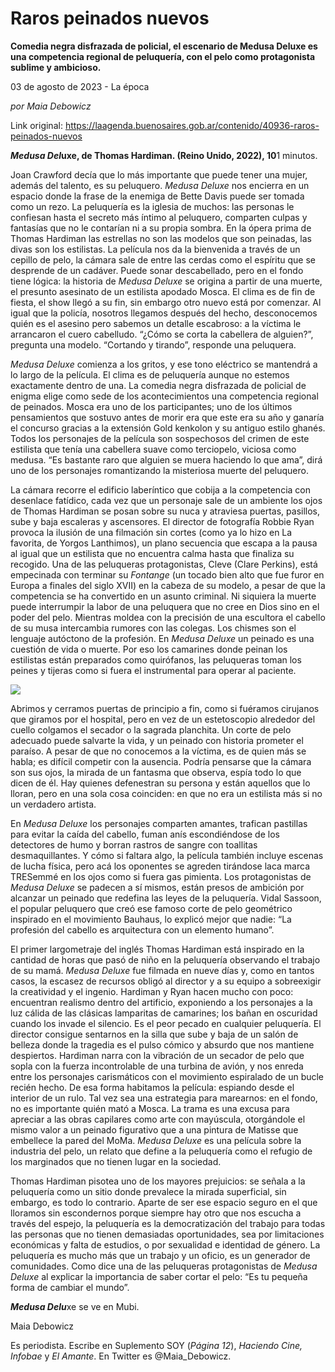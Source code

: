 # Raros peinados nuevos

**Comedia negra disfrazada de policial, el escenario de Medusa Deluxe es una competencia regional de peluquería, con el pelo como protagonista sublime y ambicioso.**

03 de agosto de 2023 - La época

_por Maia Debowicz_

Link original: https://laagenda.buenosaires.gob.ar/contenido/40936-raros-peinados-nuevos



*****Medusa Del***uxe, de Thomas Hardiman. (Reino Unido, 2022), 10**1 minutos.




Joan Crawford decía que lo más importante que puede tener una mujer, además del talento, es su peluquero. *Medusa Deluxe* nos encierra en un espacio donde la frase de la enemiga de Bette Davis puede ser tomada como un rezo. La peluquería es la iglesia de muchos: las personas le confiesan hasta el secreto más íntimo al peluquero, comparten culpas y fantasías que no le contarían ni a su propia sombra. En la ópera prima de Thomas Hardiman las estrellas no son las modelos que son peinadas, las divas son los estilistas. La película nos da la bienvenida a través de un cepillo de pelo, la cámara sale de entre las cerdas como el espíritu que se desprende de un cadáver. Puede sonar descabellado, pero en el fondo tiene lógica: la historia de *Medusa Deluxe* se origina a partir de una muerte, el presunto asesinato de un estilista apodado Mosca. El clima es de fin de fiesta, el show llegó a su fin, sin embargo otro nuevo está por comenzar. Al igual que la policía, nosotros llegamos después del hecho, desconocemos quién es el asesino pero sabemos un detalle escabroso: a la víctima le arrancaron el cuero cabelludo. “¿Cómo se corta la cabellera de alguien?”, pregunta una modelo. “Cortando y tirando”, responde una peluquera.




*Medusa Deluxe* comienza a los gritos, y ese tono eléctrico se mantendrá a lo largo de la película. El clima es de peluquería aunque no estemos exactamente dentro de una. La comedia negra disfrazada de policial de enigma elige como sede de los acontecimientos una competencia regional de peinados. Mosca era uno de los participantes; uno de los últimos pensamientos que sostuvo antes de morir era que este era su año y ganaría el concurso gracias a la extensión Gold kenkolon y su antiguo estilo ghanés. Todos los personajes de la película son sospechosos del crimen de este estilista que tenía una cabellera suave como terciopelo, viciosa como medusa. “Es bastante raro que alguien se muera haciendo lo que ama”, dirá uno de los personajes romantizando la misteriosa muerte del peluquero.




La cámara recorre el edificio laberíntico que cobija a la competencia con desenlace fatídico, cada vez que un personaje sale de un ambiente los ojos de Thomas Hardiman se posan sobre su nuca y atraviesa puertas, pasillos, sube y baja escaleras y ascensores. El director de fotografía Robbie Ryan provoca la ilusión de una filmación sin cortes (como ya lo hizo en La favorita, de Yorgos Lanthimos), un plano secuencia que escapa a la pausa al igual que un estilista que no encuentra calma hasta que finaliza su recogido. Una de las peluqueras protagonistas, Cleve (Clare Perkins), está empecinada con terminar su *Fontange* (un tocado bien alto que fue furor en Europa a finales del siglo XVII) en la cabeza de su modelo, a pesar de que la competencia se ha convertido en un asunto criminal. Ni siquiera la muerte puede interrumpir la labor de una peluquera que no cree en Dios sino en el poder del pelo. Mientras moldea con la precisión de una escultora el cabello de su musa intercambia rumores con las colegas. Los chismes son el lenguaje autóctono de la profesión. En *Medusa Deluxe* un peinado es una cuestión de vida o muerte. Por eso los camarines donde peinan los estilistas están preparados como quirófanos, las peluqueras toman los peines y tijeras como si fuera el instrumental para operar al paciente.




![](https://cdn.feater.me/files/images/2559859/ad19be3d-7e08-49d9-8691-09c5ae0b1d56.jpg)




Abrimos y cerramos puertas de principio a fin, como si fuéramos cirujanos que giramos por el hospital, pero en vez de un estetoscopio alrededor del cuello colgamos el secador o la sagrada planchita. Un corte de pelo adecuado puede salvarte la vida, y un peinado con historia prometer el paraíso. A pesar de que no conocemos a la víctima, es de quien más se habla; es difícil competir con la ausencia. Podría pensarse que la cámara son sus ojos, la mirada de un fantasma que observa, espía todo lo que dicen de él. Hay quienes defenestran su persona y están aquellos que lo lloran, pero en una sola cosa coinciden: en que no era un estilista más si no un verdadero artista.




En *Medusa Deluxe* los personajes comparten amantes, trafican pastillas para evitar la caída del cabello, fuman anís escondiéndose de los detectores de humo y borran rastros de sangre con toallitas desmaquillantes. Y cómo si faltara algo, la película también incluye escenas de lucha física, pero acá los oponentes se agreden tirándose laca marca TRESemmé en los ojos como si fuera gas pimienta. Los protagonistas de *Medusa Deluxe* se padecen a sí mismos, están presos de ambición por alcanzar un peinado que redefina las leyes de la peluquería. Vidal Sassoon, el popular peluquero que creó ese famoso corte de pelo geométrico inspirado en el movimiento Bauhaus, lo explicó mejor que nadie: “La profesión del cabello es arquitectura con un elemento humano”.




El primer largometraje del inglés Thomas Hardiman está inspirado en la cantidad de horas que pasó de niño en la peluquería observando el trabajo de su mamá. *Medusa Deluxe* fue filmada en nueve días y, como en tantos casos, la escasez de recursos obligó al director y a su equipo a sobreexigir la creatividad y el ingenio. Hardiman y Ryan hacen mucho con poco: encuentran realismo dentro del artificio, exponiendo a los personajes a la luz cálida de las clásicas lamparitas de camarines; los bañan en oscuridad cuando los invade el silencio. Es el peor pecado en cualquier peluquería. El director consigue sentarnos en la silla que sube y baja de un salón de belleza donde la tragedia es el pulso cómico y absurdo que nos mantiene despiertos. Hardiman narra con la vibración de un secador de pelo que sopla con la fuerza incontrolable de una turbina de avión, y nos enreda entre los personajes carismáticos con el movimiento espiralado de un bucle recién hecho. De esa forma habitamos la película: espiando desde el interior de un rulo. Tal vez sea una estrategia para marearnos: en el fondo, no es importante quién mató a Mosca. La trama es una excusa para apreciar a las obras capilares como arte con mayúscula, otorgándole el mismo valor a un peinado figurativo que a una pintura de Matisse que embellece la pared del MoMa. *Medusa Deluxe* es una película sobre la industria del pelo, un relato que define a la peluquería como el refugio de los marginados que no tienen lugar en la sociedad.




Thomas Hardiman pisotea uno de los mayores prejuicios: se señala a la peluquería como un sitio donde prevalece la mirada superficial, sin embargo, es todo lo contrario. Aparte de ser ese espacio seguro en el que lloramos sin escondernos porque siempre hay otro que nos escucha a través del espejo, la peluquería es la democratización del trabajo para todas las personas que no tienen demasiadas oportunidades, sea por limitaciones económicas y falta de estudios, o por sexualidad e identidad de género. La peluquería es mucho más que un trabajo y un oficio, es un generador de comunidades. Como dice una de las peluqueras protagonistas de *Medusa Deluxe* al explicar la importancia de saber cortar el pelo: “Es tu pequeña forma de cambiar el mundo”.




***Medusa Delu***xe se ve en Mubi.




Maia Debowicz




Es periodista. Escribe en Suplemento SOY (*Página 12*), *Haciendo* *Cine, Infobae* y *El Amante*. En Twitter es @Maia\_Debowicz.



